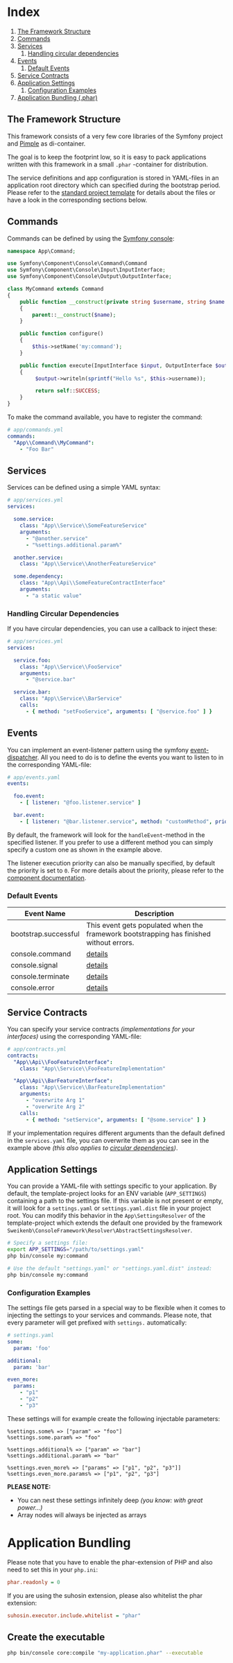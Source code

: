 # Index

1. [The Framework Structure](#the-framework-structure)
2. [Commands](#commands)
3. [Services](#services)
    1. [Handling circular dependencies](#handling-circular-dependencies)
4. [Events](#events)
    1. [Default Events](#default-events)
5. [Service Contracts](#service-contracts)
6. [Application Settings](#application-settings)
    1. [Configuration Examples](#configuration-examples)
7. [Application Bundling (.phar)](#application-bundling)

## The Framework Structure

This framework consists of a very few core libraries of the Symfony project
and [Pimple](https://github.com/silexphp/Pimple) as di-container.

The goal is to keep the footprint low, so it is easy to pack applications written with this framework in a small `.phar`
-container for distribution.

The service definitions and app configuration is stored in YAML-files in an application root directory which can
specified during the bootstrap period. Please refer to
the [standard project template](https://github.com/sweikenb/console-framework-standard/tree/main/app) for details about
the files or have a look in the corresponding sections below.

## Commands

Commands can be defined by using the [Symfony console](https://symfony.com/doc/current/components/console.html):

```php
namespace App\Command;

use Symfony\Component\Console\Command\Command
use Symfony\Component\Console\Input\InputInterface;
use Symfony\Component\Console\Output\OutputInterface;

class MyCommand extends Command
{
    public function __construct(private string $username, string $name = null)
    {
        parent::__construct($name);
    }

    public function configure()
    {
        $this->setName('my:command');
    }

    public function execute(InputInterface $input, OutputInterface $output)
    {
         $output->writeln(sprintf("Hello %s", $this->username));

         return self::SUCCESS;
    }
}
```

To make the command available, you have to register the command:

```yaml
# app/commands.yml
commands:
  "App\\Command\\MyCommand":
    - "Foo Bar"
```

## Services

Services can be defined using a simple YAML syntax:

```yaml
# app/services.yml
services:

  some.service:
    class: "App\\Service\\SomeFeatureService"
    arguments:
      - "@another.service"
      - "%settings.additional.param%"

  another.service:
    class: "App\\Service\\AnotherFeatureService"

  some.dependency:
    class: "App\\Api\\SomeFeatureContractInterface"
    arguments:
      - "a static value"
```

### Handling Circular Dependencies

If you have circular dependencies, you can use a callback to inject these:

```yaml
# app/services.yml
services:

  service.foo:
    class: "App\\Service\\FooService"
    arguments:
      - "@service.bar"

  service.bar:
    class: "App\\Service\\BarService"
    calls:
      - { method: "setFooService", arguments: [ "@service.foo" ] }
```

## Events

You can implement an event-listener pattern using the
symfony [event-dispatcher](https://symfony.com/doc/current/components/event_dispatcher.html). All you need to do is to
define the events you want to listen to in the corresponding YAML-file:

```yaml
# app/events.yaml
events:

  foo.event:
    - [ listener: "@foo.listener.service" ]

  bar.event:
    - [ listener: "@bar.listener.service", method: "customMethod", priority: 42 ]
```

By default, the framework will look for the `handleEvent`-method in the specified listener. If you prefer to use a
different method you can simply specify a custom one as shown in the example above.

The listener execution priority can also be manually specified, by default the priority is set to `0`. For more details
about the priority, please refer to
the [component documentation](https://symfony.com/doc/current/components/event_dispatcher.html#connecting-listeners).

### Default Events

| Event Name           | Description                                                                                                 |
|----------------------|-------------------------------------------------------------------------------------------------------------|
| bootstrap.successful | This event gets populated when the framework bootstrapping has finished without errors.                     |
| console.command      | [details](https://symfony.com/doc/current/components/console/events.html#the-consoleevents-command-event)   |
| console.signal       | [details](https://symfony.com/doc/current/components/console/events.html#the-consoleevents-signal-event)    |
| console.terminate    | [details](https://symfony.com/doc/current/components/console/events.html#the-consoleevents-terminate-event) |
| console.error        | [details](https://symfony.com/doc/current/components/console/events.html#the-consoleevents-error-event)     |

## Service Contracts

You can specify your service contracts _(implementations for your interfaces)_ using the corresponding YAML-file:

```yaml
# app/contracts.yml
contracts:
  "App\\Api\\FooFeatureInterface":
    class: "App\\Service\\FooFeatureImplementation"

  "App\\Api\\BarFeatureInterface":
    class: "App\\Service\\BarFeatureImplementation"
    arguments:
      - "overwrite Arg 1"
      - "overwrite Arg 2"
    calls:
      - { method: "setService", arguments: [ "@some.service" ] }
```

If your implementation requires different arguments than the default defined in the `services.yaml` file, you can
overwrite them as you can see in the example above _(this also applies
to [circular dependencies](#handling-circular-dependencies))_.

## Application Settings

You can provide a YAML-file with settings specific to your application. By default, the template-project looks for an
ENV variable (`APP_SETTINGS`) containing a path to the settings file. If this variable is not present or empty, it will
look for a `settings.yaml` or `settings.yaml.dist` file in your project root. You can modify this behavior in
the `App\SettingsResolver` of the template-project which extends the default one provided by the
framework `Sweikenb\ConsoleFramework\Resolver\AbstractSettingsResolver`.

```bash
# Specify a settings file:
export APP_SETTINGS="/path/to/settings.yaml"
php bin/console my:command

# Use the default "settings.yaml" or "settings.yaml.dist" instead:
php bin/console my:command
```

### Configuration Examples

The settings file gets parsed in a special way to be flexible when it comes to injecting the settings to your services
and commands. Please note, that every parameter will get prefixed with `settings.` automatically:

```yaml
# settings.yaml
some:
  param: 'foo'

additional:
  param: 'bar'

even_more:
  params:
    - "p1"
    - "p2"
    - "p3"
```

These settings will for example create the following injectable parameters:

```
%settings.some% => ["param" => "foo"]
%settings.some.param% => "foo"

%settings.additional% => ["param" => "bar"]
%settings.additional.param% => "bar"

%settings.even_more% => ["params" => ["p1", "p2", "p3"]]
%settings.even_more.params% => ["p1", "p2", "p3"]
```

**PLEASE NOTE:**

* You can nest these settings infinitely deep _(you know: with great power...)_
* Array nodes will always be injected as arrays

# Application Bundling

Please note that you have to enable the phar-extension of PHP and also need to set this in your `php.ini`:

```ini
phar.readonly = 0
```

If you are using the suhosin extension, please also whitelist the phar extension:

```ini
suhosin.executor.include.whitelist = "phar"
```

## Create the executable

```bash
php bin/console core:compile "my-application.phar" --executable
```
